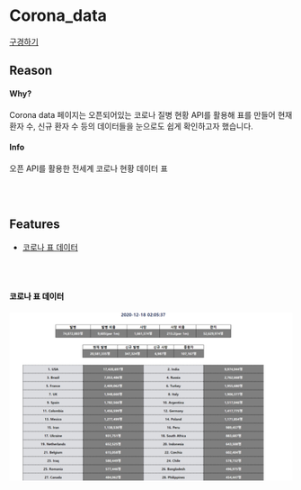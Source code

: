# Corona_data

[구경하기](https://gahkoq.github.io/corona_data/)

## Reason

#### Why?

<p>Corona data 페이지는 오픈되어있는 코로나 질병 현황 API를 활용해 표를 만들어 현재 환자 수, 신규 환자 수 등의 데이터들을 눈으로도 쉽게 확인하고자 했습니다.
</p>

#### Info

<p>오픈 API를 활용한 전세계 코로나 현황 데이터 표</p>

<br />
<br />

## Features

<ul>
<li><a href="#stat">코로나 표 데이터</a></li>
</ul>

<br />
<br />

#### <a id="stat" style="color: black">코로나 표 데이터 </a>

<img src="./images/stat.png" alt="페이지상세사진">

